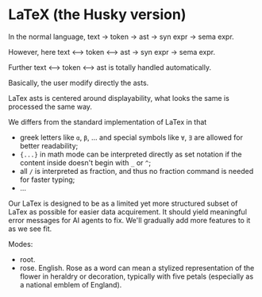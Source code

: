 # LaTeX (the Husky version)

In the normal language, text -> token -> ast -> syn expr -> sema expr.

However, here text <--> token <--> ast -> syn expr -> sema expr.

Further text <--> token <--> ast is totally handled automatically.

Basically, the user modify directly the asts.

LaTex asts is centered around displayability, what looks the same is processed the same way.

We differs from the standard implementation of LaTex in that
- greek letters like `α`, `β`, ... and special symbols like `∀`, `∃` are allowed for better readability;
- `{...}` in math mode can be interpreted directly as set notation if the content inside doesn't begin with `_` or `^`;
- all `/` is interpreted as fraction, and thus no fraction command is needed for faster typing;
- ...

Our LaTex is designed to be as a limited yet more structured subset of LaTex as possible for easier data acquirement. It should yield meaningful error messages for AI agents to fix. We'll gradually add more features to it as we see fit.

Modes:
- root.
- rose. English. Rose as a word can mean a stylized representation of the flower in heraldry or decoration, typically with five petals (especially as a national emblem of England).